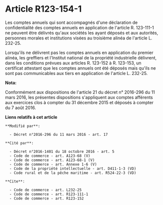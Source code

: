 # Article R123-154-1

Les comptes annuels qui sont accompagnés d'une déclaration de confidentialité des comptes annuels en application de l'article
R. 123-111-1 ne peuvent être délivrés qu'aux sociétés les ayant déposés et aux autorités, personnes morales et institutions
visées au troisième alinéa de l'article L. 232-25. 

Lorsqu'ils ne délivrent pas les comptes annuels en application du premier alinéa, les greffiers et l'Institut national de la
propriété industrielle délivrent, dans les conditions prévues aux articles R. 123-152 à R. 123-153, un certificat attestant
que les comptes annuels ont été déposés mais qu'ils ne sont pas communicables aux tiers en application de l'article L.
232-25.

**Nota:**

Conformément aux dispositions de l'article 21 du décret n° 2016-296 du 11 mars 2016, les présentes dispositions s'appliquent
aux comptes afférents aux exercices clos à compter du 31 décembre 2015 et déposés à compter du 7 août 2016.

**Liens relatifs à cet article**

	**Modifié par**:

	  - Décret n°2016-296 du 11 mars 2016 - art. 17

	**Cité par**:

	  - Décret n°2016-1401 du 18 octobre 2016 - art. 5
	  - Code de commerce - art. A123-68 (V)
	  - Code de commerce - art. A123-68-1 (V)
	  - Code de commerce - art. Annexe 1-6 (V)
	  - Code de la propriété intellectuelle - art. D411-1-3 (VD)
	  - Code rural et de la pêche maritime - art. R524-22-3 (VD)

	**Cite**:

	  - Code de commerce - art. L232-25
	  - Code de commerce - art. R123-111-1
	  - Code de commerce - art. R123-152
